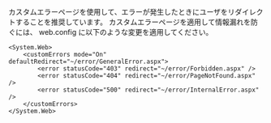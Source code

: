 
カスタムエラーページを使用して、エラーが発生したときにユーザをリダイレクトすることを推奨しています。
カスタムエラーページを適用して情報漏れを防ぐには、 web.config に以下のような変更を適用してください。

    <System.Web>
        <customErrors mode="On" defaultRedirect="~/error/GeneralError.aspx">
            <error statusCode="403" redirect="~/error/Forbidden.aspx" />
            <error statusCode="404" redirect="~/error/PageNotFound.aspx" />
            <error statusCode="500" redirect="~/error/InternalError.aspx" />
        </customErrors>
    </System.Web>

